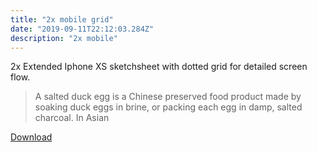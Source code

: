 ```yaml
---
title: "2x mobile grid"
date: "2019-09-11T22:12:03.284Z"
description: "2x mobile"
---
```



2x Extended Iphone XS sketchsheet with dotted grid for detailed screen flow.

> A salted duck egg is a Chinese preserved food product made by soaking duck
> eggs in brine, or packing each egg in damp, salted charcoal. In Asian
>

[Download](./uiprint-iphone-3up@Letter.pdf)
